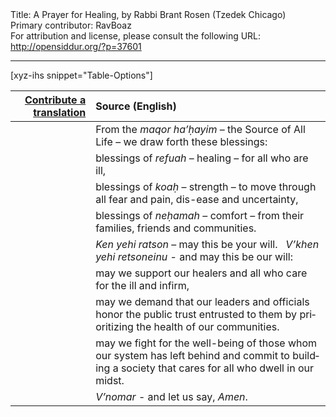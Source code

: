 <html>
<head></head>
<body>
Title: A Prayer for Healing, by Rabbi Brant Rosen (Tzedek Chicago)<br />
Primary contributor: RavBoaz<br />
For attribution and license, please consult the following URL: <a href="http://opensiddur.org/?p=37601">http://opensiddur.org/?p=37601</a>
<p />
<hr />

[xyz-ihs snippet="Table-Options"]<table style="margin-left: auto; margin-right: auto;" class="draggable">
<thead><tr><th id="x" style="text-align: right;"><a href="/contribute/upload/">Contribute a translation</a></th><th style="text-align: left;">Source (English)</th></tr></thead>
<tbody>
<tr><td style="vertical-align:top;">
<div class="liturgy" lang="he">

</span></div></td>

<td style="vertical-align:top;">
<div class="english" lang="en">
From the <em>maqor ha’ḥayim</em> – the Source of All Life – 
we draw forth these blessings:
</div></td></tr>


<tr><td style="vertical-align:top;">
<div class="liturgy" lang="he">

</span></div></td>

<td style="vertical-align:top;">
<div class="english" lang="en">
blessings of <em>refuah</em> – healing – 
for all who are ill,
</div></td></tr>


<tr><td style="vertical-align:top;">
<div class="liturgy" lang="he">

</span></div></td>

<td style="vertical-align:top;">
<div class="english" lang="en">
blessings of <em>koaḥ</em> – strength – 
to move through all fear and pain, 
dis-ease and uncertainty,
</div></td></tr>


<tr><td style="vertical-align:top;">
<div class="liturgy" lang="he">

</span></div></td>

<td style="vertical-align:top;">
<div class="english" lang="en">
blessings of <em>neḥamah</em> – comfort – 
from their families, friends and communities.
</div></td></tr>


<tr><td style="vertical-align:top;">
<div class="liturgy" lang="he">

</span></div></td>

<td style="vertical-align:top;">
<div class="english" lang="en">
<em>Ken yehi ratson</em> – may this be your will.
&nbsp;
<em>V’khen yehi retsoneinu</em> - and may this be our will:
</div></td></tr>


<tr><td style="vertical-align:top;">
<div class="liturgy" lang="he">

</span></div></td>

<td style="vertical-align:top;">
<div class="english" lang="en">
may we support our healers 
and all who care for the ill and infirm,
</div></td></tr>


<tr><td style="vertical-align:top;">
<div class="liturgy" lang="he">

</span></div></td>

<td style="vertical-align:top;">
<div class="english" lang="en">
may we demand that our leaders and officials 
honor the public trust entrusted to them 
by prioritizing the health of our communities.
</div></td></tr>


<tr><td style="vertical-align:top;">
<div class="liturgy" lang="he">

</span></div></td>

<td style="vertical-align:top;">
<div class="english" lang="en">
may we fight for the well-being 
of those whom our system has left behind 
and commit to building a society 
that cares for all who dwell in our midst.
</div></td></tr>


<tr><td style="vertical-align:top;">
<div class="liturgy" lang="he">

</span></div></td>

<td style="vertical-align:top;">
<div class="english" lang="en">
<em>V’nomar</em> - and let us say,
<em>Amen</em>.
</div></td></tr>
</tbody></table>

&nbsp;
</body>
</html>